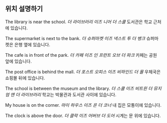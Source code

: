## 위치 설명하기

The library is near the school.
*더 라이브러리 이즈 니어 더 스쿨*
도서관은 학교 근처에 있습니다.

The supermarket is next to the bank.
*더 슈퍼마켓 이즈 넥스트 투 더 뱅크*
슈퍼마켓은 은행 옆에 있습니다.

The cafe is in front of the park.
*더 카페 이즈 인 프런트 오브 더 파크*
카페는 공원 앞에 있습니다.

The post office is behind the mall.
*더 포스트 오피스 이즈 비하인드 더 몰*
우체국은 쇼핑몰 뒤에 있습니다.

The school is between the museum and the library.
*더 스쿨 이즈 비트윈 더 뮤지엄 앤 더 라이브러리*
학교는 박물관과 도서관 사이에 있습니다.

My house is on the corner.
*마이 하우스 이즈 온 더 코너*
내 집은 모퉁이에 있습니다.

The clock is above the door.
*더 클락 이즈 어버브 더 도어*
시계는 문 위에 있습니다.